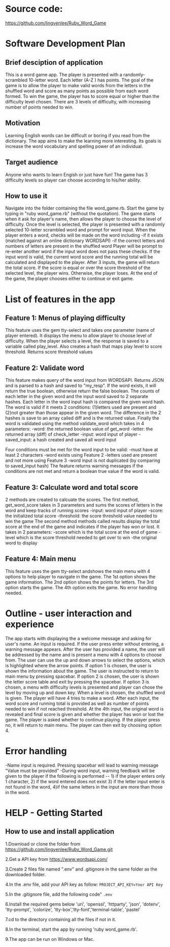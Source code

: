# Source code:

https://github.com/lingyenlee/Ruby_Word_Game

# Software Development Plan

## Brief desciption of application

This is a word game app. The player is presented with a randomly-scrambled 10-letter word. Each letter (A-Z ) has points. The goal of the game is to allow the player to make valid words from the letters in the shuffled word and score as many points as possible from each word formed. To win the game, the player has to score equal or higher than the difficulty level chosen. There are 3 levels of difficulty, with increasing number of points needed to win.

## Motivation

Learning English words can be difficult or boring if you read from the dictionary. The app aims to make the learning more interesting. Its goals is increase the word vocabulary and spelling power of an individual.

## Target audience

Anyone who wants to learn Engish or just have fun! The game has 3 difficulty levels so player can choose according to his/her ability.

## How to use it

Navigate into the folder containing the file word_game.rb. Start the game by typing in "ruby word_game.rb" (without the quotation). The game starts when it ask for player's name, then allows the player to choose the level of difficulty. Once the level is selected, the player is presented with a randomly selected 10-letter scrambled word and prompt for word input. When the player enters a word, checks will be made on the word including
-if it exists (matched against an online dictionary WORDSAPI)
-if the correct letters and numbers of letters are present in the shuffled word
Player will be prompt to re-enter another word if the input word does not pass these checks. If the input word is valid, the current word score and the running total will be calculated and displayed to the player. After 3 inputs, the game will return the total score. If the score is equal or over the score threshold of the selected level, the player wins. Otherwise, the player loses. At the end of the game, the player chooses either to continue or exit game.

# List of features in the app

## Feature 1: Menus of playing difficulty

This feature uses the gem tty-select and takes one parameter (name of player entered). It displays the menu to allow player to choose level of difficulty. When the player selects a level, the response is saved to a variable called play_level. Also creates a hash that maps play level to score threshold. Returns score threshold values

## Feature 2: Validate word

This feature makes query of the word input from WORDSAPI. Returns JSON and is parsed to a hash and saved to "my_resp". If the word exists, it will return the true boolean, otherwise return the false boolean. The counts of each letter in the given word and the input word saved to 2 separate hashes. Each letter in the word input hash is compared the given word hash. The word is valid if it meets 2 conditions: (1)letters used are present and (2)not greater than those appear in the given word. The difference in the 2 hashes is save to an array called diff and is the returned value. Finally the word is validated using the method validate_word which takes in 4 parameters:
-word: the returned boolean value of get_word
-letter: the returned array (diff) of check_letter
-input: word input of player
-saved_input: a hash created and saved all word input

Four conditions must be met for the word input to be valid:
-must have at least 2 characters
-word exists using Feature 2
-letters used are present and not more using Feature 3
-word input is not duplicated (by comparing to saved_input hash)
The feature returns warning messages if the conditions are not met and return a boolean true value if the word is valid.

## Feature 3: Calculate word and total score

2 methods are created to calcuate the scores. The first method, get_word_score takes in 3 parameters and sums the scores of letters in the word and keep tracks of running scores
-input: word input of player
-score: the initialized total score
-threshold: the score threshold value needed to win the game
The second method methods called results display the total score at the end of the game and indicates if the player has won or lost. It takes in 2 parameters:
-score which is the total score at the end of game
-level which is the score threshold needed to get over to win
-the original word to display

## Feature 4: Main menu

This feature uses the gem tty-select andshows the main menu with 4 options to help player to navigate in the game. The 1st option shows the game information. The 2nd option shows the points for letters. The 3rd option starts the game. The 4th option exits the game. No error handling needed.

# Outline - user interaction and experience

The app starts with displaying the a welcome message and asking for user's name. An input is required. If the user press enter without entering, a warning message appears. After the user has provided a name, the user will be addressed by the name and is present a menu with 4 options to choose from. The user can use the up and down arrows to select the options, which is highlighted where the arrow points.
If option 1 is chosen, the user is shown the information about the game. The user is instructed to return to main menu by pressing spacebar.
If option 2 is chosen, the user is shown the letter score table and exit by pressing the spacebar.
If option 3 is chosen, a menu with difficulty levels is presented and player can chose the level by moving up and down key. When a level is chosen, the shuffled word is given. The player will have 4 tries to make a word. After each input, the word score and running total is provided as well as number of points needed to win if not reached threshold. At the 4th input, the original word is revealed and final score is given and whether the player has won or lost the game. The player is asked whether to continue playing. If the player press no, it will return to main menu. The player can then exit by choosing option 4.

# Error handling

-Name input is required. Pressing spacebar will lead to warning message "Value must be provided"
-During word input, warning feedback will be given to the player if the following is performed -- 1) if the player enters only 1 character, 2) if the word entered does not exist 3) if the letter input enter is not found in the word, 4)if the same letters in the input are more than those in the word.

# HELP - Getting Started

## How to use and install application

1.Download or clone the folder from https://github.com/lingyenlee/Ruby_Word_Game.git

2.Get a API key from https://www.wordsapi.com/

3.Create 2 files file named ".env" and .gitignore in the same folder as the downloaded folder.

4.In the .env file, add your API key as follow:
`PROJECT_API_KEY=Your API Key`

5.In the .gitignore file, add the following code"
`.env`

6.Install the required gems below
'uri', 'openssl', 'httparty', 'json', 'dotenv', 'tty-prompt', 'colorize', 'tty-box','tty-font','terminal-table', 'pastel'

7.cd to the directory containing all the files if not in it.

8.In the terminal, start the app by running 'ruby word_game.rb'.

9.The app can be run on Windows or Mac.
